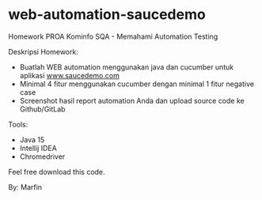 # web-automation-saucedemo
Homework PROA Kominfo SQA  - Memahami Automation Testing

Deskripsi Homework:
- Buatlah WEB automation menggunakan java dan cucumber untuk aplikasi www.saucedemo.com
- Minimal 4 fitur menggunakan cucumber dengan minimal 1 fitur negative case
- Screenshot hasil report automation Anda dan upload source code ke Github/GitLab

Tools:
- Java 15
- Intellij IDEA
- Chromedriver

Feel free download this code.

By: Marfin

